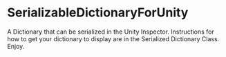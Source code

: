 # SerializableDictionaryForUnity
A Dictionary that can be serialized in the Unity Inspector. Instructions for how to get your dictionary to display are in the Serialized Dictionary Class. Enjoy.
